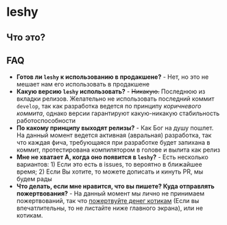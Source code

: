 # leshy

## Что это?

## FAQ

- **Готов ли `leshy` к использованию в продакшене?** - Нет, но это не мешает нам его использовать в продакшене
- **Какую версию `leshy` использовать?** - ~~Никакую.~~ Последнюю из вкладки релизов. Желательно не использовать последний коммит `develop`, так как разработка ведется по принципу _коричневого коммита_, однако версии гарантируют какую-никакую стабильность работоспособности
- **По какому принципу выходят релизы?** - Как Бог на душу пошлет. На данный момент ведется активная (авральная) разработка, так что каждая фича, требующаяся при разработке будет запихана в коммит, протестирована компилятором в голове и вылита как релиз
- **Мне не хватает А, когда оно появится в `leshy`?** - Есть несколько вариантов: 1) Если это есть в issues, то вероятно в ближайшее время; 2) Если Вы хотите, то можете дописать и кинуть PR, мы будем рады
- **Что делать, если мне нравится, что вы пишете? Куда отправлять пожертвования?** - На данный момент мы лично не принимаем пожертвований, так что [пожертвуйте денег котикам](https://kusochekschastya.ru/) (Если вы впечатлительны, то не листайте ниже главного экрана), или не котикам.
